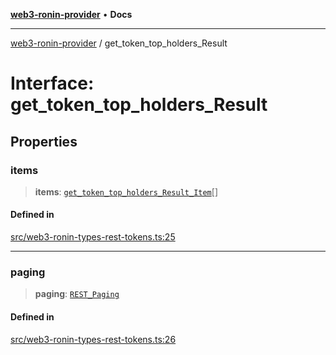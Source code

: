 [**web3-ronin-provider**](../README.md) • **Docs**

***

[web3-ronin-provider](../globals.md) / get\_token\_top\_holders\_Result

# Interface: get\_token\_top\_holders\_Result

## Properties

### items

> **items**: [`get_token_top_holders_Result_Item`](get_token_top_holders_Result_Item.md)[]

#### Defined in

[src/web3-ronin-types-rest-tokens.ts:25](https://github.com/chuacw/web3-ronin-provider/blob/1a659b81d9c7d7afbced0ae2b11550f4f6c0a233/src/web3-ronin-types-rest-tokens.ts#L25)

***

### paging

> **paging**: [`REST_Paging`](REST_Paging.md)

#### Defined in

[src/web3-ronin-types-rest-tokens.ts:26](https://github.com/chuacw/web3-ronin-provider/blob/1a659b81d9c7d7afbced0ae2b11550f4f6c0a233/src/web3-ronin-types-rest-tokens.ts#L26)
